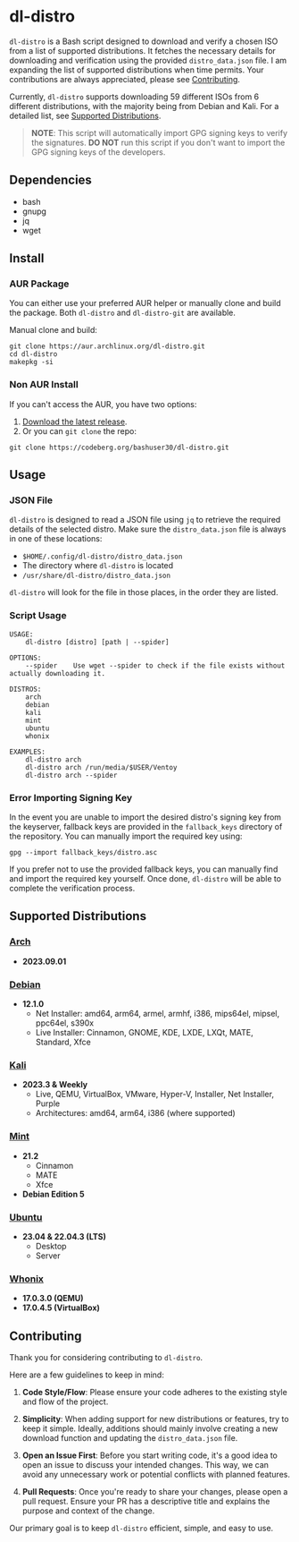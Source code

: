 # dl-distro

`dl-distro` is a Bash script designed to download and verify a chosen ISO from a list of supported distributions. It fetches the necessary details for downloading and verification using the provided `distro_data.json` file. I am expanding the list of supported distributions when time permits. Your contributions are always appreciated, please see [Contributing](#contributing).

Currently, `dl-distro` supports downloading 59 different ISOs from 6 different distributions, with the majority being from Debian and Kali. For a detailed list, see [Supported Distributions](#supported-distributions).

> **NOTE**: This script will automatically import GPG signing keys to verify the signatures. **DO NOT** run this script if you don't want to import the GPG signing keys of the developers.

## Dependencies

- bash
- gnupg
- jq
- wget

## Install

### AUR Package

You can either use your preferred AUR helper or manually clone and build the package. Both `dl-distro` and `dl-distro-git` are available.

Manual clone and build:

```
git clone https://aur.archlinux.org/dl-distro.git
cd dl-distro
makepkg -si
```

### Non AUR Install

If you can't access the AUR, you have two options:

1. [Download the latest release](https://codeberg.org/bashuser30/dl-distro/releases/latest).
2. Or you can `git clone` the repo:

```
git clone https://codeberg.org/bashuser30/dl-distro.git
```

## Usage

### JSON File

`dl-distro` is designed to read a JSON file using `jq` to retrieve the required details of the selected distro. Make sure the `distro_data.json` file is always in one of these locations:

- `$HOME/.config/dl-distro/distro_data.json`
- The directory where `dl-distro` is located
- `/usr/share/dl-distro/distro_data.json`

`dl-distro` will look for the file in those places, in the order they are listed.

### Script Usage

```
USAGE:
    dl-distro [distro] [path | --spider]

OPTIONS:
    --spider    Use wget --spider to check if the file exists without actually downloading it.

DISTROS:
    arch
    debian
    kali
    mint
    ubuntu
    whonix

EXAMPLES:
    dl-distro arch
    dl-distro arch /run/media/$USER/Ventoy
    dl-distro arch --spider
```

### Error Importing Signing Key

In the event you are unable to import the desired distro's signing key from the keyserver, fallback keys are provided in the `fallback_keys` directory of the repository. You can manually import the required key using:

```
gpg --import fallback_keys/distro.asc
```

If you prefer not to use the provided fallback keys, you can manually find and import the required key yourself. Once done, `dl-distro` will be able to complete the verification process.

## Supported Distributions

### [Arch](https://archlinux.org)
- **2023.09.01**

### [Debian](https://debian.org)
- **12.1.0**
  - Net Installer: amd64, arm64, armel, armhf, i386, mips64el, mipsel, ppc64el, s390x
  - Live Installer: Cinnamon, GNOME, KDE, LXDE, LXQt, MATE, Standard, Xfce

### [Kali](https://kali.org)
- **2023.3 & Weekly**
  - Live, QEMU, VirtualBox, VMware, Hyper-V, Installer, Net Installer, Purple
  - Architectures: amd64, arm64, i386 (where supported)

### [Mint](https://linuxmint.com)
- **21.2**
  - Cinnamon
  - MATE
  - Xfce
- **Debian Edition 5**

### [Ubuntu](https://ubuntu.com)
- **23.04 & 22.04.3 (LTS)**
  - Desktop
  - Server

### [Whonix](https://whonix.org)
- **17.0.3.0 (QEMU)**
- **17.0.4.5 (VirtualBox)**

## Contributing

Thank you for considering contributing to `dl-distro`.

Here are a few guidelines to keep in mind:

1. **Code Style/Flow**: Please ensure your code adheres to the existing style and flow of the project.

2. **Simplicity**: When adding support for new distributions or features, try to keep it simple. Ideally, additions should mainly involve creating a new download function and updating the `distro_data.json` file.

3. **Open an Issue First**: Before you start writing code, it's a good idea to open an issue to discuss your intended changes. This way, we can avoid any unnecessary work or potential conflicts with planned features.

4. **Pull Requests**: Once you're ready to share your changes, please open a pull request. Ensure your PR has a descriptive title and explains the purpose and context of the change.

Our primary goal is to keep `dl-distro` efficient, simple, and easy to use.
